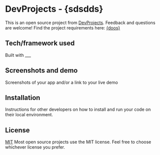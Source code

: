 # DevProjects - {sdsdds}

This is an open source project from [DevProjects](http://www.codementor.io/projects). Feedback and questions are welcome!
Find the project requirements here: [{doos}](url)

## Tech/framework used
Built with ___

## Screenshots and demo
Screenshots of your app and/or a link to your live demo

## Installation
Instructions for other developers on how to install and run your code on their local environment.

## License
[MIT](https://choosealicense.com/licenses/mit/)
Most open source projects use the MIT license. Feel free to choose whichever license you prefer.
